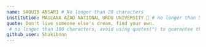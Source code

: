 ```yaml
---
name: SAQUIB ANSARI # No longer than 28 characters
institution: MAULANA AZAD NATIONAL URDU UNIVERSITY 🚩 # no longer than 58 characters
quote: Don't live someone else's dream, find your own.
 # no longer than 100 characters, avoid using quotes(") to guarantee the format remains the same.
github_user: Shakibnnn
---
```

